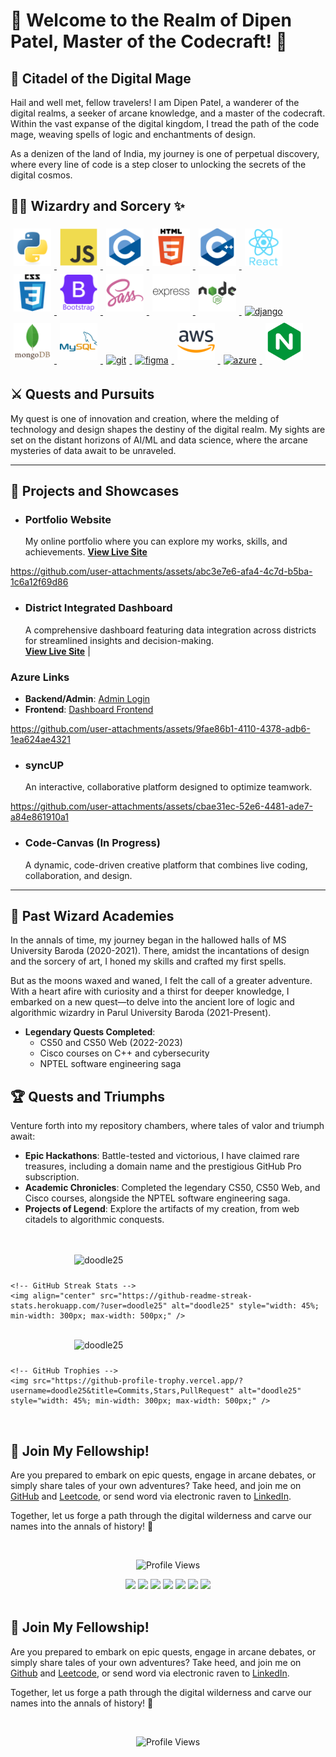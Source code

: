 # 🐉 Welcome to the Realm of Dipen Patel, Master of the Codecraft! 🚀 #

## 🏰 Citadel of the Digital Mage

Hail and well met, fellow travelers! I am Dipen Patel, a wanderer of the digital realms, a seeker of arcane knowledge, and a master of the codecraft. Within the vast expanse of the digital kingdom, I tread the path of the code mage, weaving spells of logic and enchantments of design.

As a denizen of the land of India, my journey is one of perpetual discovery, where every line of code is a step closer to unlocking the secrets of the digital cosmos.
## 🧙‍♂️ Wizardry and Sorcery ✨

<div align="">
    <a href="https://www.python.org" target="_blank" rel="noreferrer">
      <img src="https://raw.githubusercontent.com/devicons/devicon/master/icons/python/python-original.svg" alt="python" width="60" height="60" style="padding: 5px;"/>
    </a>
    <a href="https://developer.mozilla.org/en-US/docs/Web/JavaScript" target="_blank" rel="noreferrer">
      <img src="https://raw.githubusercontent.com/devicons/devicon/master/icons/javascript/javascript-original.svg" alt="javascript" width="60" height="60" style="padding: 5px;"/>
    </a>
    <a href="https://www.cprogramming.com/" target="_blank" rel="noreferrer">
      <img src="https://raw.githubusercontent.com/devicons/devicon/master/icons/c/c-original.svg" alt="c" width="60" height="60" style="padding: 5px;"/>
    </a>
    <a href="https://www.w3.org/html/" target="_blank" rel="noreferrer">
      <img src="https://raw.githubusercontent.com/devicons/devicon/master/icons/html5/html5-original-wordmark.svg" alt="html5" width="60" height="60" style="padding: 5px;"/>
    </a>
    <a href="https://www.w3schools.com/cpp/" target="_blank" rel="noreferrer">
      <img src="https://raw.githubusercontent.com/devicons/devicon/master/icons/cplusplus/cplusplus-original.svg" alt="cplusplus" width="60" height="60" style="padding: 5px;"/>
    </a>
    <a href="https://www.reactjs.org" target="_blank" rel="noreferrer">
      <img src="https://raw.githubusercontent.com/devicons/devicon/master/icons/react/react-original-wordmark.svg" alt="react" width="60" height="60" style="padding: 5px;"/>
    </a>
    <a href="https://www.w3schools.com/css/" target="_blank" rel="noreferrer">
      <img src="https://raw.githubusercontent.com/devicons/devicon/master/icons/css3/css3-original-wordmark.svg" alt="css3" width="60" height="60" style="padding: 5px;"/>
    </a>
    <a href="https://getbootstrap.com" target="_blank" rel="noreferrer">
      <img src="https://raw.githubusercontent.com/devicons/devicon/master/icons/bootstrap/bootstrap-plain-wordmark.svg" alt="bootstrap" width="60" height="60" style="padding: 5px;"/>
    </a>
    <a href="https://sass-lang.com" target="_blank" rel="noreferrer">
      <img src="https://raw.githubusercontent.com/devicons/devicon/master/icons/sass/sass-original.svg" alt="sass" width="60" height="60" style="padding: 5px;"/>
    </a>
    <a href="https://expressjs.com" target="_blank" rel="noreferrer">
      <img src="https://raw.githubusercontent.com/devicons/devicon/master/icons/express/express-original-wordmark.svg" alt="express" width="60" height="60" style="padding: 5px;"/>
    </a>
    <a href="https://nodejs.org" target="_blank" rel="noreferrer">
      <img src="https://raw.githubusercontent.com/devicons/devicon/master/icons/nodejs/nodejs-original-wordmark.svg" alt="nodejs" width="60" height="60" style="padding: 5px;"/>
    </a>
    <a href="https://www.djangoproject.com/" target="_blank" rel="noreferrer">
      <img src="https://cdn.worldvectorlogo.com/logos/django.svg" alt="django" width="60" height="60" style="padding: 5px;"/>
    </a>
    <a href="https://www.mongodb.com/" target="_blank" rel="noreferrer">
      <img src="https://raw.githubusercontent.com/devicons/devicon/master/icons/mongodb/mongodb-original-wordmark.svg" alt="mongodb" width="60" height="60" style="padding: 5px;"/>
    </a>
    <a href="https://www.mysql.com/" target="_blank" rel="noreferrer">
      <img src="https://raw.githubusercontent.com/devicons/devicon/master/icons/mysql/mysql-original-wordmark.svg" alt="mysql" width="60" height="60" style="padding: 5px;"/>
    </a>
    <a href="https://git-scm.com/" target="_blank" rel="noreferrer">
      <img src="https://www.vectorlogo.zone/logos/git-scm/git-scm-icon.svg" alt="git" width="60" height="60" style="padding: 5px;"/>
    </a>
    <a href="https://www.figma.com" target="_blank" rel="noreferrer">
      <img src="https://www.vectorlogo.zone/logos/figma/figma-icon.svg" alt="figma" width="60" height="60" style="padding: 5px;"/>
    </a>
    <a href="https://aws.amazon.com" target="_blank" rel="noreferrer">
      <img src="https://raw.githubusercontent.com/devicons/devicon/master/icons/amazonwebservices/amazonwebservices-original-wordmark.svg" alt="aws" width="60" height="60" style="padding: 5px;"/>
    </a>
    <a href="https://azure.microsoft.com/en-in/" target="_blank" rel="noreferrer">
      <img src="https://www.vectorlogo.zone/logos/microsoft_azure/microsoft_azure-icon.svg" alt="azure" width="60" height="60" style="padding: 5px;"/>
    </a>
    <a href="https://www.nginx.com" target="_blank" rel="noreferrer">
      <img src="https://raw.githubusercontent.com/devicons/devicon/master/icons/nginx/nginx-original.svg" alt="nginx" width="60" height="60" style="padding: 5px;"/>
    </a>
</div>




## ⚔️ Quests and Pursuits

My quest is one of innovation and creation, where the melding of technology and design shapes the destiny of the digital realm. My sights are set on the distant horizons of AI/ML and data science, where the arcane mysteries of data await to be unraveled.

---

## 💼 Projects and Showcases

- ### **Portfolio Website**<br>
  My online portfolio where you can explore my works, skills, and achievements. [**View Live Site**](https://dipen.alynor.wiki/) 



https://github.com/user-attachments/assets/abc3e7e6-afa4-4c7d-b5ba-1c6a12f69d86


- ### **District Integrated Dashboard**<br>
  A comprehensive dashboard featuring data integration across districts for streamlined insights and decision-making.<br>
  [**View Live Site**](https://didfrontend.onrender.com/) | 

### **Azure Links**
- **Backend/Admin**: [Admin Login](https://district-integrated-dashboard-backend-cudqcnbehzgye3c9.centralindia-01.azurewebsites.net/admin/login/?next=/admin/)
- **Frontend**: [Dashboard Frontend](https://ambitious-bush-0645df200.5.azurestaticapps.net/)

https://github.com/user-attachments/assets/9fae86b1-4110-4378-adb6-1ea624ae4321



- ### **syncUP**<br>
  An interactive, collaborative platform designed to optimize teamwork.


https://github.com/user-attachments/assets/cbae31ec-52e6-4481-ade7-a84e861910a1


- ### **Code-Canvas** (In Progress)<br>
  A dynamic, code-driven creative platform that combines live coding, collaboration, and design.

---

## 📜 Past Wizard Academies

In the annals of time, my journey began in the hallowed halls of MS University Baroda (2020-2021). There, amidst the incantations of design and the sorcery of art, I honed my skills and crafted my first spells.

But as the moons waxed and waned, I felt the call of a greater adventure. With a heart afire with curiosity and a thirst for deeper knowledge, I embarked on a new quest—to delve into the ancient lore of logic and algorithmic wizardry in Parul University Baroda (2021-Present).

- **Legendary Quests Completed**: 
    - CS50 and CS50 Web (2022-2023)
    - Cisco courses on C++ and cybersecurity
    - NPTEL software engineering saga

## 🏆 Quests and Triumphs

Venture forth into my repository chambers, where tales of valor and triumph await:

- **Epic Hackathons**: Battle-tested and victorious, I have claimed rare treasures, including a domain name and the prestigious GitHub Pro subscription.
- **Academic Chronicles**: Completed the legendary CS50, CS50 Web, and Cisco courses, alongside the NPTEL software engineering saga.
- **Projects of Legend**: Explore the artifacts of my creation, from web citadels to algorithmic conquests.

<br>
<br>

<div style="display: flex; flex-wrap: wrap; justify-content: center; gap: 10px;">
    <!-- GitHub Stats Card -->
    <img align="center" src="https://github-readme-stats.vercel.app/api?username=doodle25&show_icons=true&locale=en" alt="doodle25" style="width: 45%; min-width: 300px; max-width: 500px;" />

    <!-- GitHub Streak Stats -->
    <img align="center" src="https://github-readme-streak-stats.herokuapp.com/?user=doodle25" alt="doodle25" style="width: 45%; min-width: 300px; max-width: 500px;" />
</div>

<br>

<div style="display: flex; flex-wrap: wrap; justify-content: center; gap: 10px;">
    <!-- Top Languages -->
    <img align="left" src="https://github-readme-stats.vercel.app/api/top-langs?username=doodle25&show_icons=true&locale=en&layout=compact" alt="doodle25" style="width: 45%; min-width: 300px; max-width: 500px;" />

    <!-- GitHub Trophies -->
    <img src="https://github-profile-trophy.vercel.app/?username=doodle25&title=Commits,Stars,PullRequest" alt="doodle25" style="width: 45%; min-width: 300px; max-width: 500px;" />
</div>

<br>

## 🔗 Join My Fellowship!

Are you prepared to embark on epic quests, engage in arcane debates, or simply share tales of your own adventures? Take heed, and join me on [GitHub](https://github.com/DOodle25) and [Leetcode](https://leetcode.com/DIPEN125/), or send word via electronic raven to [LinkedIn](https://www.linkedin.com/in/dipen-patel-792296260/).

Together, let us forge a path through the digital wilderness and carve our names into the annals of history! 🌌

<br>

<p align="center"> 
  <img src="https://komarev.com/ghpvc/?username=DOodle25&label=Profile%20views&color=0e75b6&style=flat" alt="Profile Views" />
</p>



<div align="center">

<img height="158em" src="https://github-profile-summary-cards.vercel.app/api/cards/profile-details?username=DOodle25&theme=radical">
<img height="158em" src="https://github-profile-summary-cards.vercel.app/api/cards/stats?username=DOodle25&theme=radical">
<img height="160em" src="https://github-profile-summary-cards.vercel.app/api/cards/repos-per-language?username=DOodle25&theme=radical">
<img height="160em" src="https://github-profile-summary-cards.vercel.app/api/cards/most-commit-language?username=DOodle25&theme=radical">
<img height="160em" src="https://github-profile-summary-cards.vercel.app/api/cards/productive-time?username=DOodle25&theme=radical&utcOffset=8">
<img height="169em" src="https://github-readme-stats.vercel.app/api?username=DOodle25&theme=radical&hide_border=false&include_all_commits=false&count_private=false">
<img height="169em" src="https://github-readme-streak-stats.herokuapp.com/?user=DOodle25&theme=radical">

</div>
<br>

## 🔗 Join My Fellowship!

Are you prepared to embark on epic quests, engage in arcane debates, or simply share tales of your own adventures? Take heed, and join me on [Github](https://github.com/DOodle25) and [Leetcode](https://leetcode.com/DIPEN125/), or send word via electronic raven to [LinkedIn](https://www.linkedin.com/in/dipen-patel-792296260/).

Together, let us forge a path through the digital wilderness and carve our names into the annals of history! 🌌

<br>
<!-- ![](https://komarev.com/ghpvc/?username=DOodle25&color=green) -->
<p align="center"> 
  <img src="https://komarev.com/ghpvc/?username=DOodle25&label=Profile%20views&color=0e75b6&style=flat" alt="Profile Views" />
</p>
